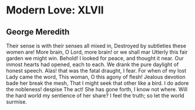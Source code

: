 # Modern Love: XLVII
## George Meredith
Their sense is with their senses all mixed in,
Destroyed by subtleties these women are!
More brain, O Lord, more brain! or we shall mar
Utterly this fair garden we might win.
Behold! I looked for peace, and thought it near.
Our inmost hearts had opened, each to each.
We drank the pure daylight of honest speech.
Alas! that was the fatal draught, I fear.
For when of my lost Lady came the word,
This woman, O this agony of flesh!
Jealous devotion bade her break the mesh,
That I might seek that other like a bird.
I do adore the nobleness! despise
The act! She has gone forth, I know not where.
Will the hard world my sentience of her share?
I feel the truth; so let the world surmise.